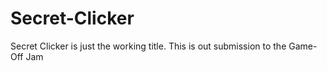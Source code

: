 # Secret-Clicker
Secret Clicker is just the working title. This is out submission to the Game-Off Jam
